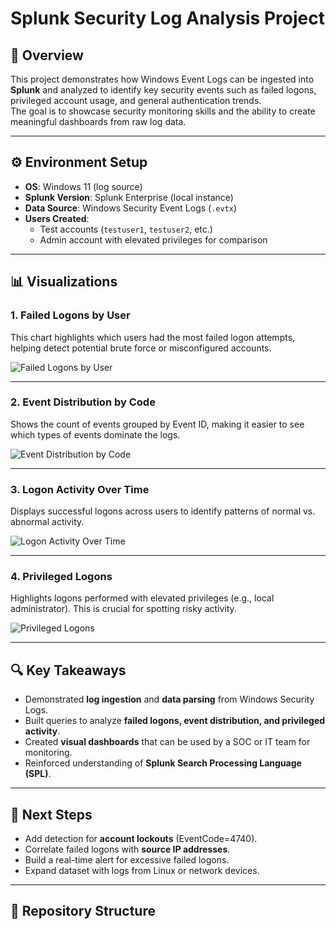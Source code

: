 # Splunk Security Log Analysis Project

## 📌 Overview
This project demonstrates how Windows Event Logs can be ingested into **Splunk** and analyzed to identify key security events such as failed logons, privileged account usage, and general authentication trends.  
The goal is to showcase security monitoring skills and the ability to create meaningful dashboards from raw log data.

---

## ⚙️ Environment Setup
- **OS**: Windows 11 (log source)
- **Splunk Version**: Splunk Enterprise (local instance)
- **Data Source**: Windows Security Event Logs (`.evtx`)
- **Users Created**:  
  - Test accounts (`testuser1`, `testuser2`, etc.)  
  - Admin account with elevated privileges for comparison  

---

## 📊 Visualizations

### 1. Failed Logons by User
This chart highlights which users had the most failed logon attempts, helping detect potential brute force or misconfigured accounts.  

![Failed Logons by User](failed-logons-by-user.png)

---

### 2. Event Distribution by Code
Shows the count of events grouped by Event ID, making it easier to see which types of events dominate the logs.  

![Event Distribution by Code](event-distribution-by-code.png)

---

### 3. Logon Activity Over Time
Displays successful logons across users to identify patterns of normal vs. abnormal activity.  

![Logon Activity Over Time](logon-activity-over-time.png)

---

### 4. Privileged Logons
Highlights logons performed with elevated privileges (e.g., local administrator). This is crucial for spotting risky activity.  

![Privileged Logons](privileged-logons.png)

---

## 🔍 Key Takeaways
- Demonstrated **log ingestion** and **data parsing** from Windows Security Logs.
- Built queries to analyze **failed logons, event distribution, and privileged activity**.
- Created **visual dashboards** that can be used by a SOC or IT team for monitoring.
- Reinforced understanding of **Splunk Search Processing Language (SPL)**.

---

## 🚀 Next Steps
- Add detection for **account lockouts** (EventCode=4740).  
- Correlate failed logons with **source IP addresses**.  
- Build a real-time alert for excessive failed logons.  
- Expand dataset with logs from Linux or network devices.  

---

## 📂 Repository Structure
